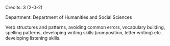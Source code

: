 Credits: 3 (2-0-2)

Department: Department of Humanities and Social Sciences

Verb structures and patterns, avoiding common errors, vocabulary building, spelling patterns, developing writing skills (composition, letter writing) etc. developing listening skills.